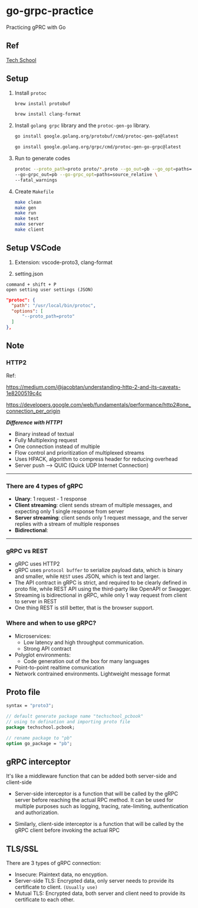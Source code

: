 # **go-grpc-practice**

Practicing gPRC with Go

## **Ref**

[Tech School](https://dev.to/techschoolguru/series/7311)

## **Setup**

1. Install ```protoc```

    ```sh
    brew install protobuf

    brew install clang-format
    ```

2. Install ```golang grpc``` library and the ```protoc-gen-go``` library.

    ```sh
    go install google.golang.org/protobuf/cmd/protoc-gen-go@latest

    go install google.golang.org/grpc/cmd/protoc-gen-go-grpc@latest
    ```

3. Run to generate codes

    ```sh
    protoc --proto_path=proto proto/*.proto --go_out=pb --go_opt=paths=source_relative \
    --go-grpc_out=pb --go-grpc_opt=paths=source_relative \
    --fatal_warnings
    ```

4. Create ```Makefile```

    ```sh
    make clean
    make gen
    make run
    make test
    make server
    make client
    ```

## **Setup VSCode**

1. Extension: vscode-proto3, clang-format

2. setting.json

  ```macos
  command + shift + P
  open setting user settings (JSON)
  ```

  ```json
  "protoc": {
    "path": "/usr/local/bin/protoc",
    "options": [
        "--proto_path=proto"
    ]
  },
  ```

## **Note**

### **HTTP2**

Ref:

<https://medium.com/@jacobtan/understanding-http-2-and-its-caveats-1e8200519c4c>

<https://developers.google.com/web/fundamentals/performance/http2#one_connection_per_origin>

***Difference with HTTP1***

- Binary instead of textual
- Fully Multiplexing request
- One connection instead of multiple
- Flow control and prioritization of multiplexed streams
- Uses HPACK, algorithm to compress header for reducing overhead
- Server push —> QUIC (Quick UDP Internet Connection)

****

### **There are 4 types of gRPC**

- **Unary**: 1 request - 1 response
- **Client streaming**: client sends stream of multiple messages, and expecting only 1 single response from server
- **Server streaming**: client sends only 1 request message, and the server replies with a stream of multiple responses
- **Bidirectional**:

****

### **gRPC vs REST**

- gRPC uses HTTP2
- gRPC uses `protocol buffer` to serialize payload data, which is binary and smaller, while `REST` uses JSON, which is text and larger.
- The API contract in gRPC is strict, and required to be clearly defined in proto file, while REST API using the third-party like OpenAPI or Swagger.
- Streaming is bidirectional in gRPC, while only 1 way request from client to server in REST
- One thing REST is still better, that is the browser support.

### **Where and when to use gRPC?**

- Microservices:
  - Low latency and high throughput communication.
  - Strong API contract
- Polyglot environments:
  - Code generation out of the box for many languages
- Point-to-point realtime comunication
- Network contrained environments. Lightweight message format

## **Proto file**

```proto
syntax = "proto3";

// default generate package name "techschool_pcbook"
// using to defination and importing proto file
package techschool.pcbook;

// rename package to "pb"
option go_package = "pb";
```

## gRPC interceptor

It's like a middleware function that can be added both server-side and client-side

- Server-side interceptor is a function that will be called by the gRPC server before reaching the actual RPC method. It can be used for multiple purposes such as logging, tracing, rate-limiting, authentication and authorization.

- Similarly, client-side interceptor is a function that will be called by the gRPC client before invoking the actual RPC

## TLS/SSL

There are 3 types of gRPC connection:

- Insecure: Plaintext data, no encyption.
- Server-side TLS: Encrypted data, only server needs to provide its certificate to client. `(Usually use)`
- Mutual TLS: Encrypted data, both server and client need to provide its certificate to each other.
